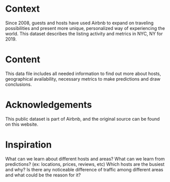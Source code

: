 # Context
Since 2008, guests and hosts have used Airbnb to expand on traveling possibilities and present more unique, personalized way of experiencing the world. This dataset describes the listing activity and metrics in NYC, NY for 2019.

# Content
This data file includes all needed information to find out more about hosts, geographical availability, necessary metrics to make predictions and draw conclusions.

# Acknowledgements
This public dataset is part of Airbnb, and the original source can be found on this website.

# Inspiration
What can we learn about different hosts and areas?
What can we learn from predictions? (ex: locations, prices, reviews, etc)
Which hosts are the busiest and why?
Is there any noticeable difference of traffic among different areas and what could be the reason for it?
